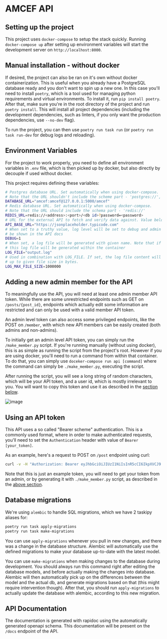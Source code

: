 # AMCEF API

## Setting up the project

This project uses `docker-compose` to setup the stack quickly. Running `docker-compose up` after setting up environment
variables will start the development server on `http://localhost:8000`.

## Manual installation - without docker

If desired, the project can also be ran on it's own without docker containerization. This is useful when you already
have a PostgreSQL database ready and you don't want to spin up a new one. In this case you'll need to install `poetry`,
which is a tool used for managing python requirements and virtual environments. To install it, run `pip install
poetry`. After that, make sure you're in the root directory of the project and run `poetry install`. This will install
all project dependencies (including the development dependencies, such as linters, if you only want the production
dependencies, use `--no-dev` flag).

To run the project, you can then use `poetry run task run` (or `poetry run task run-dev` for debug logs and reloading).

## Environment Variables

For the project to work properly, you need to define all environment variables in `.env` file, which is then picked up
by docker, but also directly by decouple if used without docker.

This project requires defining these variables:
```bash
# Postgres database URL. Set automatically when using docker-compose.
# Note that the URL shouldn't include the scheme part - 'postgres://', it's already assumed
DATABASE_URL="amcef:amcef@127.0.0.1:5000/amcef"
# Redis database URL. Set automatically when using docker-compose.
# Note that the URL should include the schema part - 'redis://'
REDIS_URL=redis://<address>:<port>/<db id>?password=<password>
# URL for the external API to fetch and verify data against. Value below is default
API_BASE_URL="https://jsonplaceholder.typicode.com"
# When set to a truthy value, log level will be set to debug and admin endpoints will
# be shown in the API docs
DEBUG=1
# When set, a log file will be generated with given name. Note that if docker is used,
# this log file will be generated within the container
LOG_FILE="output.log"
# Used in combination with LOG_FILE. If set, the log file content will be getting rotated
# up to given file size in bytes.
LOG_MAX_FILE_SIZE=1000000
```

## Adding a new admin member for the API

To meaningfully use the API, you will need at least one admin member API token. While there are some unrestricted
endpoints such as GET on `/posts/{post_id}`, endpoints which actually edit some information are restricted and can only
be used with a valid member API token.

An admin level token can also access some privileged endpoints, like the POST on `/member`, with which new API members
can be easily created (both admins and non-admins).

To initially get an admin level API token, you can simply run the `/make_member.py` script. If you're running manually
(without using docker), this is as simple as running the script from the project's root. However if you are using
docker, you'll need to run a command from within that container. To do that, you can simply use `doceker-compose run
api [command]` where the command can simply be `./make_member.py`, executing the script.

After running the script, you will see a long string of random characters, which will be your API token, and a user id,
which is mostly irrelevant to you. You will want to copy this token and use it as described in the
[section below](#using-an-api-token).

![image](https://user-images.githubusercontent.com/20902250/178942172-63c28591-0098-43ef-b764-7b336cbd2b81.png)

## Using an API token

This API uses a so called "Bearer scheme" authentication. This is a commonly used format, where in order to make
authenticated requests, you'll need to set the `Authentication` header with value of `Bearer [your_token]`.

As an example, here's a request to POST on `/post` endpoint using curl:
```bash
curl -v -H "Authorization: Bearer eyJhbGciOiJIUzI1NiIsInR5cCI6IkpXVCJ9.eyJpZCI6MSwic2FsdCI6Im9iV3cxb0tVLWJ4eXR5SzBTUE0xNHcifQ.gmyviS8MTijK4MCPf3TKBqbmct1W9QqwkR7ynR0VWBc" -X POST http://localhost:8000/post --json '{"user_id": 1, "title: "Sample post", "body": "Some content"}'
```

Note that this is just an example token, you will need to get your token from an admin, or by generating it with
`./make_member.py` script, as described in the [above section](#adding-a-new-admin-member-for-the-api).

## Database migrations

We're using `alembic` to handle SQL migrations, which we have 2 taskipy aliases for:
```bash
poetry run task apply-migrations
poetry run task make-migrations
```

You can use `apply-migrations` whenever you pull in new changes, and there was a change in the database structure.
Alembic will automatically use the defined migrations to make your database up-to-date with the latest model.

You can use `make-migrations` when making changes to the database during development. You should always run this
command right after editing the database models, and before actually making the changes into database. Alembic will
then automatically pick up on the differences between the model and the actual db, and generate migrations based on
that (this might require intervention though). After that, you should run `apply-migrations` to actually update the
database with alembic, according to this new migration.

## API Documentation

The documentation is generated with rapidoc using the automatically generated openapi schema. This documentation will
be present on the `/docs` endpoint of the API.
